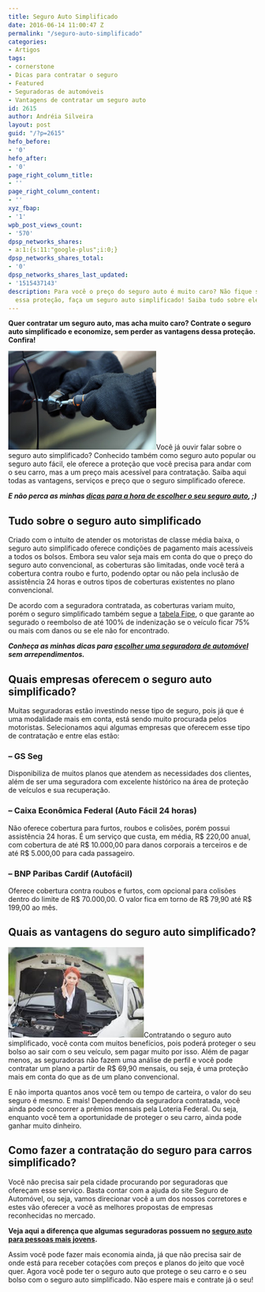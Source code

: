 ```yaml
---
title: Seguro Auto Simplificado
date: 2016-06-14 11:00:47 Z
permalink: "/seguro-auto-simplificado"
categories:
- Artigos
tags:
- cornerstone
- Dicas para contratar o seguro
- Featured
- Seguradoras de automóveis
- Vantagens de contratar um seguro auto
id: 2615
author: Andréia Silveira
layout: post
guid: "/?p=2615"
hefo_before:
- '0'
hefo_after:
- '0'
page_right_column_title:
- ''
page_right_column_content:
- ''
xyz_fbap:
- '1'
wpb_post_views_count:
- '570'
dpsp_networks_shares:
- a:1:{s:11:"google-plus";i:0;}
dpsp_networks_shares_total:
- '0'
dpsp_networks_shares_last_updated:
- '1515437143'
description: Para você o preço do seguro auto é muito caro? Não fique sem contratar
  essa proteção, faça um seguro auto simplificado! Saiba tudo sobre ele aqui.
---
```


**Quer contratar um seguro auto, mas acha muito caro? Contrate o seguro auto simplificado e economize, sem perder as vantagens dessa proteção. Confira!**

<a href="/wp-content/uploads/2016/06/Seguro-Auto-Simplificado.jpg" rel="attachment wp-att-2616"><img class="alignleft wp-image-2616 size-medium" title="Seguro Auto Simplificado" src="/wp-content/uploads/2016/06/Seguro-Auto-Simplificado-300x200.jpg" alt="Seguro Auto Simplificado" width="300" height="200" /></a>Você já ouvir falar sobre o seguro auto simplificado? Conhecido também como seguro auto popular ou seguro auto fácil, ele oferece a proteção que você precisa para andar com o seu carro, mas a um preço mais acessível para contratação. Saiba aqui todas as vantagens, serviços e preço que o seguro simplificado oferece.

**_E não perca as minhas <a href="/dicas-seguro-auto" target="_blank">dicas para a hora de escolher o seu seguro auto</a>, ;)_**

## Tudo sobre o seguro auto simplificado

Criado com o intuito de atender os motoristas de classe média baixa, o seguro auto simplificado oferece condições de pagamento mais acessíveis a todos os bolsos. Embora seu valor seja mais em conta do que o preço do seguro auto convencional, as coberturas são limitadas, onde você terá a cobertura contra roubo e furto, podendo optar ou não pela inclusão de assistência 24 horas e outros tipos de coberturas existentes no plano convencional.

De acordo com a seguradora contratada, as coberturas variam muito, porém o seguro simplificado também segue a <a href="http://veiculos.fipe.org.br/" target="_blank">tabela Fipe</a>, o que garante ao segurado o reembolso de até 100% de indenização se o veículo ficar 75% ou mais com danos ou se ele não for encontrado.

**_Conheça as minhas dicas para <a href="/escolha-uma-seguradora-de-automovel/" target="_blank">escolher uma seguradora de automóvel</a> sem arrependimentos._**

## Quais empresas oferecem o seguro auto simplificado?

Muitas seguradoras estão investindo nesse tipo de seguro, pois já que é uma modalidade mais em conta, está sendo muito procurada pelos motoristas. Selecionamos aqui algumas empresas que oferecem esse tipo de contratação e entre elas estão:

### &#8211; GS Seg

Disponibiliza de muitos planos que atendem as necessidades dos clientes, além de ser uma seguradora com excelente histórico na área de proteção de veículos e sua recuperação.

### &#8211; Caixa Econômica Federal (Auto Fácil 24 horas)

Não oferece cobertura para furtos, roubos e colisões, porém possui assistência 24 horas. É um serviço que custa, em média, R$ 220,00 anual, com cobertura de até R$ 10.000,00 para danos corporais a terceiros e de até R$ 5.000,00 para cada passageiro.

### &#8211; BNP Paribas Cardif (Autofácil)

Oferece cobertura contra roubos e furtos, com opcional para colisões dentro do limite de R$ 70.000,00. O valor fica em torno de R$ 79,90 até R$ 199,00 ao mês.

## Quais as vantagens do seguro auto simplificado?

<a href="/wp-content/uploads/2016/06/Seguro-Auto-Simplificado2.jpg" rel="attachment wp-att-2617"><img class="alignleft wp-image-2617 size-full" title="Seguro Auto Simplificado" src="/wp-content/uploads/2016/06/Seguro-Auto-Simplificado2.jpg" alt="Seguro Auto Simplificado" width="275" height="183" /></a>Contratando o seguro auto simplificado, você conta com muitos benefícios, pois poderá proteger o seu bolso ao sair com o seu veículo, sem pagar muito por isso. Além de pagar menos, as seguradoras não fazem uma análise de perfil e você pode contratar um plano a partir de R$ 69,90 mensais, ou seja, é uma proteção mais em conta do que as de um plano convencional.

E não importa quantos anos você tem ou tempo de carteira, o valor do seu seguro é mesmo. E mais! Dependendo da seguradora contratada, você ainda pode concorrer a prêmios mensais pela Loteria Federal. Ou seja, enquanto você tem a oportunidade de proteger o seu carro, ainda pode ganhar muito dinheiro.

## Como fazer a contratação do seguro para carros simplificado?

Você não precisa sair pela cidade procurando por seguradoras que ofereçam esse serviço. Basta contar com a ajuda do site Seguro de Automóvel, ou seja, vamos direcionar você a um dos nossos corretores e estes vão oferecer a você as melhores propostas de empresas reconhecidas no mercado.

**Veja aqui a diferença que algumas seguradoras possuem no <a href="/seguro-auto-jovem" target="_blank">seguro auto para pessoas mais jovens</a>.**

Assim você pode fazer mais economia ainda, já que não precisa sair de onde está para receber cotações com preços e planos do jeito que você quer. Agora você pode ter o seguro auto que protege o seu carro e o seu bolso com o seguro auto simplificado. Não espere mais e contrate já o seu!